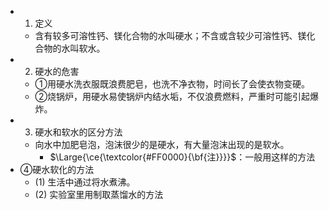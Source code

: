 -
  1. 定义
	- 含有较多可溶性钙、镁化合物的水叫硬水；不含或含较少可溶性钙、镁化合物的水叫软水。
-
  2. 硬水的危害
	- ①用硬水洗衣服既浪费肥皂，也洗不净衣物，时间长了会使衣物变硬。
	- ②烧锅炉，用硬水易使锅炉内结水垢，不仅浪费燃料，严重时可能引起爆炸。
-
  3. 硬水和软水的区分方法
	- 向水中加肥皂泡，泡沫很少的是硬水，有大量泡沫出现的是软水。
		- $\Large{\ce{\textcolor{#FF0000}{\bf{注}}}}$：一般用这样的方法
- ④硬水软化的方法
	- (1) 生活中通过将水煮沸。
	- (2) 实验室里用制取蒸馏水的方法